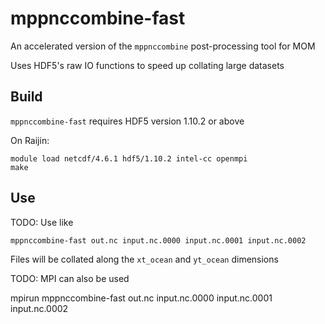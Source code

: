 # mppnccombine-fast

An accelerated version of the `mppnccombine` post-processing tool for MOM

Uses HDF5's raw IO functions to speed up collating large datasets

## Build

`mppnccombine-fast` requires HDF5 version 1.10.2 or above

On Raijin:

    module load netcdf/4.6.1 hdf5/1.10.2 intel-cc openmpi
    make

## Use

TODO: Use like

    mppnccombine-fast out.nc input.nc.0000 input.nc.0001 input.nc.0002

Files will be collated along the `xt_ocean` and `yt_ocean` dimensions


TODO: MPI can also be used

   mpirun mppnccombine-fast out.nc input.nc.0000 input.nc.0001 input.nc.0002

